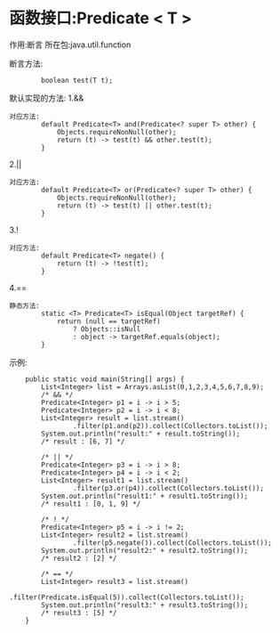 函数接口:Predicate < T >
===

作用:断言
所在包:java.util.function

断言方法:

            boolean test(T t);
默认实现的方法:
1.&&

    对应方法:    
            default Predicate<T> and(Predicate<? super T> other) {
                Objects.requireNonNull(other);
                return (t) -> test(t) && other.test(t);
            }
2.||

    对应方法:
            default Predicate<T> or(Predicate<? super T> other) {
                Objects.requireNonNull(other);
                return (t) -> test(t) || other.test(t);
            }
3.!

    对应方法:
            default Predicate<T> negate() {
                return (t) -> !test(t);
            }

4.==

    静态方法:
            static <T> Predicate<T> isEqual(Object targetRef) {
                return (null == targetRef)
                    ? Objects::isNull
                    : object -> targetRef.equals(object);
            }
示例:

        public static void main(String[] args) {
            List<Integer> list = Arrays.asList(0,1,2,3,4,5,6,7,8,9);
            /* && */
            Predicate<Integer> p1 = i -> i > 5;
            Predicate<Integer> p2 = i -> i < 8;
            List<Integer> result = list.stream()
                    .filter(p1.and(p2)).collect(Collectors.toList());
            System.out.println("result:" + result.toString());
            /* result : [6, 7] */
            
            /* || */
            Predicate<Integer> p3 = i -> i > 8;
            Predicate<Integer> p4 = i -> i < 2;
            List<Integer> result1 = list.stream()
                    .filter(p3.or(p4)).collect(Collectors.toList());
            System.out.println("result1:" + result1.toString());
            /* result1 : [0, 1, 9] */
            
            /* ! */
            Predicate<Integer> p5 = i -> i != 2;
            List<Integer> result2 = list.stream()
                    .filter(p5.negate()).collect(Collectors.toList());
            System.out.println("result2:" + result2.toString());
            /* result2 : [2] */
            
            /* == */
            List<Integer> result3 = list.stream()
                    .filter(Predicate.isEqual(5)).collect(Collectors.toList());
            System.out.println("result3:" + result3.toString());
            /* result3 : [5] */
        }
